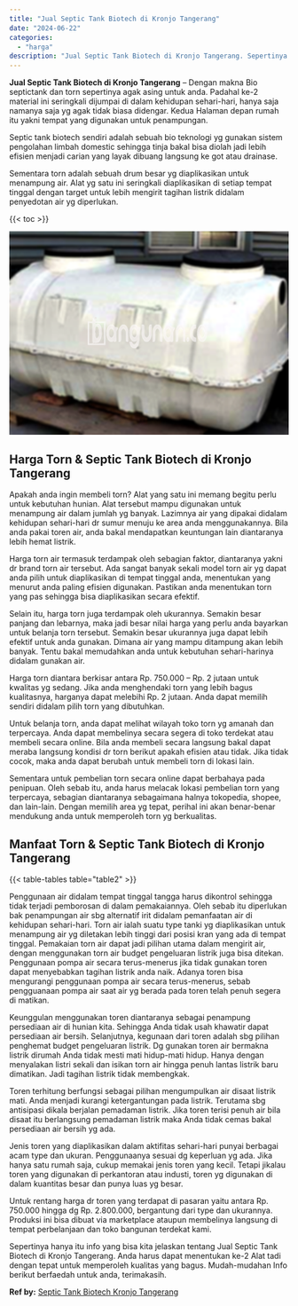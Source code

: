 ```yaml
---
title: "Jual Septic Tank Biotech di Kronjo Tangerang"
date: "2024-06-22"
categories: 
  - "harga"
description: "Jual Septic Tank Biotech di Kronjo Tangerang. Sepertinya hanya itu info yang bisa kita jelaskan tentang Jual Septic Tank Biotech di Kronjo Tangerang. Anda ha..."
---
```


**Jual Septic Tank Biotech di Kronjo Tangerang** – Dengan makna Bio septictank dan torn sepertinya agak asing untuk anda. Padahal ke-2 material ini seringkali dijumpai di dalam kehidupan sehari-hari, hanya saja namanya saja yg agak tidak biasa didengar. Kedua Halaman depan rumah itu yakni tempat yang digunakan untuk penampungan.

Septic tank biotech sendiri adalah sebuah bio teknologi yg gunakan sistem pengolahan limbah domestic sehingga tinja bakal bisa diolah jadi lebih efisien menjadi carian yang layak dibuang langsung ke got atau drainase.

Sementara torn adalah sebuah drum besar yg diaplikasikan untuk menampung air. Alat yg satu ini seringkali diaplikasikan di setiap tempat tinggal dengan target untuk lebih mengirit tagihan listrik didalam penyedotan air yg diperlukan.

{{< toc >}}

![Jual Septic Tank Biotech di Kronjo Tangerang](/images/jual-bio-septictank-46.png)

## Harga Torn & Septic Tank Biotech di Kronjo Tangerang

Apakah anda ingin membeli torn? Alat yang satu ini memang begitu perlu untuk kebutuhan hunian. Alat tersebut mampu digunakan untuk menampung air dalam jumlah yg banyak. Lazimnya air yang dipakai didalam kehidupan sehari-hari dr sumur menuju ke area anda menggunakannya. Bila anda pakai toren air, anda bakal mendapatkan keuntungan lain diantaranya lebih hemat listrik.

Harga torn air termasuk terdampak oleh sebagian faktor, diantaranya yakni dr brand torn air tersebut. Ada sangat banyak sekali model torn air yg dapat anda pilih untuk diaplikasikan di tempat tinggal anda, menentukan yang menurut anda paling efisien digunakan. Pastikan anda menentukan torn yang pas sehingga bisa diaplikasikan secara efektif.

Selain itu, harga torn juga terdampak oleh ukurannya. Semakin besar panjang dan lebarnya, maka jadi besar nilai harga yang perlu anda bayarkan untuk belanja torn tersebut. Semakin besar ukurannya juga dapat lebih efektif untuk anda gunakan. Dimana air yang mampu ditampung akan lebih banyak. Tentu bakal memudahkan anda untuk kebutuhan sehari-harinya didalam gunakan air.

Harga torn diantara berkisar antara Rp. 750.000 – Rp. 2 jutaan untuk kwalitas yg sedang. Jika anda menghendaki torn yang lebih bagus kualitasnya, harganya dapat melebihi Rp. 2 jutaan. Anda dapat memilih sendiri didalam pilih torn yang dibutuhkan.

Untuk belanja torn, anda dapat melihat wilayah toko torn yg amanah dan terpercaya. Anda dapat membelinya secara segera di toko terdekat atau membeli secara online. Bila anda membeli secara langsung bakal dapat meraba langsung kondisi dr torn berikut apakah efisien atau tidak. Jika tidak cocok, maka anda dapat berubah untuk membeli torn di lokasi lain.

Sementara untuk pembelian torn secara online dapat berbahaya pada penipuan. Oleh sebab itu, anda harus melacak lokasi pembelian torn yang terpercaya, sebagian diantaranya sebagaimana halnya tokopedia, shopee, dan lain-lain. Dengan memilih area yg tepat, perihal ini akan benar-benar mendukung anda untuk memperoleh torn yg berkualitas.

## Manfaat Torn & Septic Tank Biotech di Kronjo Tangerang

{{< table-tables table="table2" >}}

Penggunaan air didalam tempat tinggal tangga harus dikontrol sehingga tidak terjadi pemborosan di dalam pemakaiannya. Oleh sebab itu diperlukan bak penampungan air sbg alternatif irit didalam pemanfaatan air di kehidupan sehari-hari. Torn air ialah suatu type tanki yg diaplikasikan untuk menampung air yg diletakan lebih tinggi dari posisi kran yang ada di tempat tinggal. Pemakaian torn air dapat jadi pilihan utama dalam mengirit air, dengan menggunakan torn air budget pengeluaran listrik juga bisa ditekan. Penggunaan pompa air secara terus-menerus jika tidak gunakan toren dapat menyebabkan tagihan listrik anda naik. Adanya toren bisa mengurangi penggunaan pompa air secara terus-menerus, sebab pengguanaan pompa air saat air yg berada pada toren telah penuh segera di matikan.

Keunggulan menggunakan toren diantaranya sebagai penampung persediaan air di hunian kita. Sehingga Anda tidak usah khawatir dapat persediaan air bersih. Selanjutnya, kegunaan dari toren adalah sbg pilihan penghemat budget pengeluaran listrik. Dg gunakan toren air bermakna listrik dirumah Anda tidak mesti mati hidup-mati hidup. Hanya dengan menyalakan listri sekali dan isikan torn air hingga penuh lantas listrik baru dimatikan. Jadi tagihan listrik tidak membengkak.

Toren terhitung berfungsi sebagai pilihan mengumpulkan air disaat listrik mati. Anda menjadi kurangi ketergantungan pada listrik. Terutama sbg antisipasi dikala berjalan pemadaman listrik. Jika toren terisi penuh air bila disaat itu berlangsung pemadaman listrik maka Anda tidak cemas bakal persediaan air bersih yg ada.

Jenis toren yang diaplikasikan dalam aktifitas sehari-hari punyai berbagai acam type dan ukuran. Penggunaanya sesuai dg keperluan yg ada. Jika hanya satu rumah saja, cukup memakai jenis toren yang kecil. Tetapi jikalau toren yang digunakan di perkantoran atau industi, toren yg digunakan di dalam kuantitas besar dan punya luas yg besar.

Untuk rentang harga dr toren yang terdapat di pasaran yaitu antara Rp. 750.000 hingga dg Rp. 2.800.000, bergantung dari type dan ukurannya. Produksi ini bisa dibuat via marketplace ataupun membelinya langsung di tempat perbelanjaan dan toko bangunan terdekat kami.

Sepertinya hanya itu info yang bisa kita jelaskan tentang Jual Septic Tank Biotech di Kronjo Tangerang. Anda harus dapat menentukan ke-2 Alat tadi dengan tepat untuk memperoleh kualitas yang bagus. Mudah-mudahan Info berikut berfaedah untuk anda, terimakasih.

**Ref by:** [Septic Tank Biotech Kronjo Tangerang](https://id.wikipedia.org/wiki/Septic)
